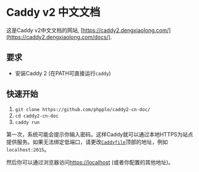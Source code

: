 Caddy v2 中文文档
=================

这是Caddy v2中文文档的网站, [https://caddy2.dengxiaolong.com/](https://caddy2.dengxiaolong.com/docs/).


## 要求

- 安装Caddy 2 (在PATH可直接运行`caddy`)


## 快速开始

1. `git clone https://github.com/phpple/caddy2-cn-doc/`
2. `cd caddy2-cn-doc`
3. `caddy run`

第一次，系统可能会提示你输入密码。这样Caddy就可以通过本地HTTPS为站点提供服务。如果无法绑定低端口，请更改[`Caddyfile`](Caddyfile)顶部的地址，例如`localhost:2015`。

然后你可以通过浏览器访问[https://localhost](https://localhost) (或者你配置的其他地址)。
